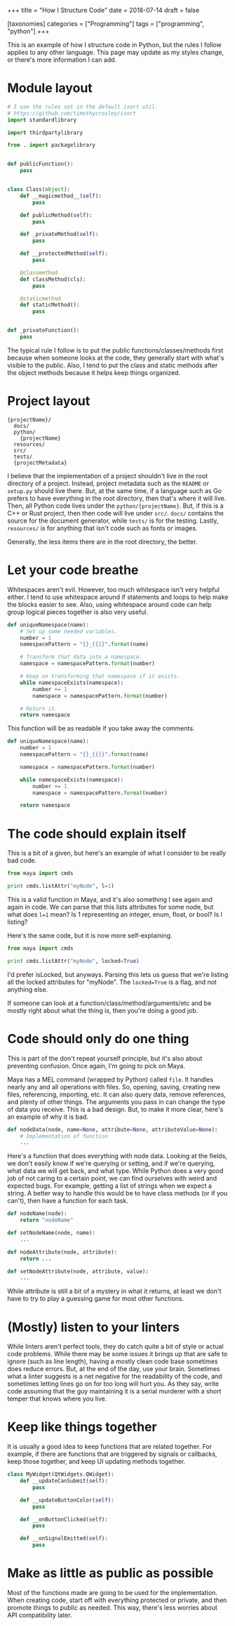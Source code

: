 +++
title = "How I Structure Code"
date = 2018-07-14
draft = false

[taxonomies]
categories = ["Programming"]
tags = ["programming", "python"]
+++

This is an example of how I structure code in Python, but the rules I follow applies to any other language. This page may update as my styles change, or there's more information I can add.

# Module layout

```python
# I use the rules set in the default isort util.
# https://github.com/timothycrosley/isort
import standardlibrary

import thirdpartylibrary

from . import packagelibrary


def publicFunction():
    pass


class Class(object):
    def __magicmethod__(self):
        pass

    def publicMethod(self):
        pass

    def _privateMethod(self):
        pass

    def __protectedMethod(self):
        pass

    @classmethod
    def classMethod(cls):
        pass

    @staticmethod
    def staticMethod():
        pass


def _privateFunction():
    pass
```

The typical rule I follow is to put the public functions/classes/methods first because when someone looks at the code, they generally start with what's visible to the public. Also, I tend to put the class and static methods after the object methods because it helps keep things organized.

# Project layout

```
{projectName}/
  docs/
  python/
    {projectName}
  resources/
  src/
  tests/
  {projectMetadata}
```

I believe that the implementation of a project shouldn't live in the root directory of a project. Instead, project metadata such as the `README` or `setup.py` should live there. But, at the same time, if a language such as Go prefers to have everything in the root directory, then that's where it will live. Then, all Python code lives under the `python/{projectName}`. But, if this is a C++ or Rust project, then then code will live under `src/`. `docs/` contains the source for the document generator, while `tests/` is for the testing. Lastly, `resources/` is for anything that isn't code such as fonts or images.

Generally, the less items there are in the root directory, the better.

# Let your code breathe

Whitespaces aren't evil. However, too much whitespace isn't very helpful either. I tend to use whitespace around if statements and loops to help make the blocks easier to see. Also, using whitespace around code can help group logical pieces together is also very useful.

```python
def uniqueNamespace(name):
    # Set up some needed variables.
    number = 1
    namespacePattern = "{}_{{}}".format(name)

    # Transform that data into a namespace.
    namespace = namespacePattern.format(number)

    # Keep on transforming that namespace if it exists.
    while namespaceExists(namespace):
        number += 1
        namespace = namespacePattern.format(number)

    # Return it.
    return namespace
```

This function will be as readable if you take away the comments.

```python
def uniqueNamespace(name):
    number = 1
    namespacePattern = "{}_{{}}".format(name)

    namespace = namespacePattern.format(number)

    while namespaceExists(namespace):
        number += 1
        namespace = namespacePattern.format(number)

    return namespace
```

# The code should explain itself

This is a bit of a given, but here's an example of what I consider to be really bad code.

```python
from maya import cmds

print cmds.listAttr("myNode", l=1)
```

This is a valid function in Maya, and it's also something I see again and again in code. We can parse that this lists attributes for some node, but what does `l=1` mean? Is 1 representing an integer, enum, float, or bool? Is l listing?

Here's the same code, but it is now more self-explaining.

```python
from maya import cmds

print cmds.listAttr("myNode", locked=True)
```

I'd prefer isLocked, but anyways. Parsing this lets us guess that we're listing all the locked attributes for "myNode". The `locked=True` is a flag, and not anything else.

If someone can look at a function/class/method/arguments/etc and be mostly right about what the thing is, then you're doing a good job.

# Code should only do one thing

This is part of the don't repeat yourself principle, but it's also about preventing confusion. Once again, I'm going to pick on Maya.

Maya has a MEL command (wrapped by Python) called `file`. It handles nearly any and all operations with files. So, opening, saving, creating new files, referencing, importing, etc. It can also query data, remove references, and plenty of other things. The arguments you pass in can change the type of data you receive. This is a bad design. But, to make it more clear, here's an example of why it is bad.

```python
def nodeData(node, name=None, attribute=None, attributeValue=None):
    # Implementation of function
    ...
```

Here's a function that does everything with node data. Looking at the fields, we don't easily know if we're querying or setting, and if we're querying, what data we will get back, and what type. While Python does a very good job of not caring to a certain point, we can find ourselves with weird and expected bugs. For example, getting a list of strings when we expect a string. A better way to handle this would be to have class methods (or if you can't), then have a function for each task.

```python
def nodeName(node):
    return "nodeName"

def setNodeName(node, name):
    ...

def nodeAttribute(node, attribute):
    return ...

def setNodeAttribute(node, attribute, value):
    ...
```

While attribute is still a bit of a mystery in what it returns, at least we don't have to try to play a guessing game for most other functions.

# (Mostly) listen to your linters

While linters aren't perfect tools, they do catch quite a bit of style or actual code problems. While there may be some issues it brings up that are safe to ignore (such as line length), having a mostly clean code base sometimes does reduce errors. But, at the end of the day, use your brain. Sometimes what a linter suggests is a net negative for the readability of the code, and sometimes letting lines go on for too long will hurt you. As they say, write code assuming that the guy maintaining it is a serial murderer with a short temper that knows where you live.

# Keep like things together

It is usually a good idea to keep functions that are related together. For example, if there are functions that are triggered by signals or callbacks, keep those together, and keep UI updating methods together.

```python
class MyWidget(QtWidgets.QWidget):
    def __updateCanSubmit(self):
        pass

    def __updateButtonColor(self):
        pass

    def __onButtonClicked(self):
        pass

    def __onSignalEmitted(self):
        pass
```

# Make as little as public as possible

Most of the functions made are going to be used for the implementation. When creating code, start off with everything protected or private, and then promote things to public as needed. This way, there's less worries about API compatibility later.
